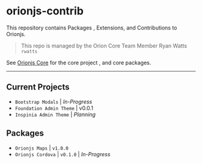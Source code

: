 # orionjs-contrib
This repository contains Packages , Extensions, and Contributions to Orionjs.
> This repo is managed by the Orion Core Team Member Ryan Watts `rwatts`

See [Orionjs Core](https://github.com/orionjs/orion) for the core project , and core packages.

---

## Current Projects
- `Bootstrap Modals` | *In-Progress*
- `Foundation Admin Theme` | v0.0.1
- `Inspinia Admin Theme` | *Planning*

## Packages
- `Orionjs Maps` | `v1.0.0`
- `Orionjs Cordova` | `v0.1.0` | *In-Progress*

